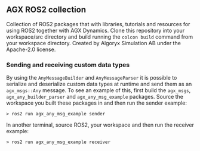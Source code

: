 ## AGX ROS2 collection

Collection of ROS2 packages that with libraries, tutorials and resources for using ROS2 together with AGX Dynamics.
Clone this repository into your workspace/src directory and build running the ``colcon build`` command from your workspace directory.
Created by Algoryx Simulation AB under the Apache-2.0 license.

### Sending and receiving custom data types

By using the ``AnyMessageBuilder`` and ``AnyMessageParser`` it is possible to serialize and deserialize custom data types at runtime and send them as an ``agx_msgs::Any`` message.
To see an example of this, first build the ``agx_msgs``, ``agx_any_builder_parser`` and ``agx_any_msg_example`` packages.
Source the workspace you built these packages in and then run the sender example:

    > ros2 run agx_any_msg_example sender

In another terminal, source ROS2, your workspace and then run the receiver example:

    > ros2 run agx_any_msg_example receiver
